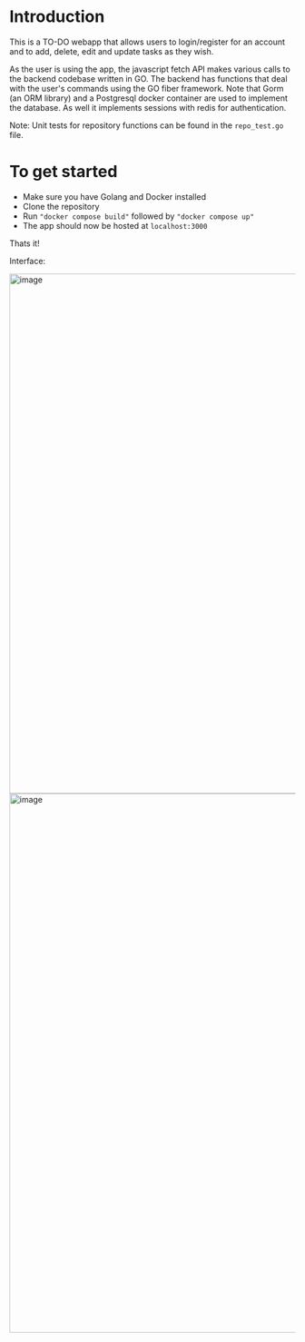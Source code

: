 
# Introduction

This is a TO-DO webapp that allows users to login/register for an account and to add, delete, edit and update tasks as they wish.

As the user is using the app, the javascript fetch API makes various calls to the backend codebase written in GO. 
The backend has functions that deal with the user's commands using the GO fiber framework. Note that Gorm (an ORM library) and a Postgresql docker container are used to implement the database. As well it implements sessions with redis for authentication.

Note: Unit tests for repository functions can be found in the ```repo_test.go``` file.

# To get started

- Make sure you have Golang and Docker installed
- Clone the repository
- Run 
```"docker compose build"``` followed by ```"docker compose up" ```
- The app should now be hosted at ```localhost:3000```

Thats it!


Interface:

<img width="916" alt="image" src="https://user-images.githubusercontent.com/89322519/227745124-09802972-40f4-4240-8673-a807df41cb9b.png">

<img width="950" alt="image" src="https://user-images.githubusercontent.com/89322519/227745158-80a97072-9c50-4219-8e7b-82118b16652f.png">
